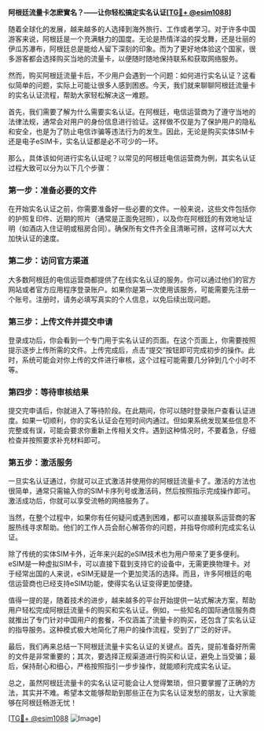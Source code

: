 **阿根廷流量卡怎麽實名？——让你轻松搞定实名认证[[TG💪+ @esim1088](https://t.me/s/esim1088)]**

随着全球化的发展，越来越多的人选择到海外旅行、工作或者学习。对于许多中国游客来说，阿根廷是一个充满魅力的国度。无论是热情洋溢的探戈舞，还是壮丽的伊瓜苏瀑布，阿根廷总是能给人留下深刻的印象。而为了更好地体验这个国家，很多游客都会选择购买当地的流量卡，以便随时随地保持联系和获取网络服务。

然而，购买阿根廷流量卡后，不少用户会遇到一个问题：如何进行实名认证？这看似简单的问题，实际上可能让很多人感到困惑。今天，我们就来聊聊阿根廷流量卡的实名认证流程，帮助大家轻松解决这一难题。

首先，我们需要了解为什么需要实名认证。在阿根廷，电信运营商为了遵守当地的法律法规，通常会对用户的身份信息进行验证。这样做不仅是为了保护用户的隐私和安全，也是为了防止电信诈骗等违法行为的发生。因此，无论是购买实体SIM卡还是电子eSIM卡，实名认证都是必不可少的一环。

那么，具体该如何进行实名认证呢？以常见的阿根廷电信运营商为例，其实名认证过程大致可以分为以下几个步骤：

### 第一步：准备必要的文件

在开始实名认证之前，你需要准备好一些必要的文件。一般来说，这些文件包括你的护照复印件、近期的照片（通常是正面免冠照），以及你在阿根廷的有效地址证明（如酒店入住证明或租房合同）。确保所有文件齐全且清晰可辨，这样可以大大加快认证的速度。

### 第二步：访问官方渠道

大多数阿根廷的电信运营商都提供了在线实名认证的服务。你可以通过他们的官方网站或者官方应用程序登录账户。如果你是第一次使用该服务，可能需要先注册一个账号。注册时，请务必填写真实的个人信息，以免后续出现问题。

### 第三步：上传文件并提交申请

登录成功后，你会看到一个专门用于实名认证的页面。在这个页面上，你需要按照提示逐步上传所需的文件。上传完成后，点击“提交”按钮即可完成初步的操作。此时，系统可能会对你上传的文件进行审核，这个过程可能需要几分钟到几个小时不等。

### 第四步：等待审核结果

提交完申请后，你就进入了等待阶段。在此期间，你可以随时登录账户查看认证进度。如果一切顺利，你的实名认证会在短时间内通过。但如果系统发现某些信息不完整或有误，可能会要求你重新上传相关文件。遇到这种情况时，不要着急，仔细检查并按照要求补充材料即可。

### 第五步：激活服务

一旦实名认证通过，你就可以正式激活并使用你的阿根廷流量卡了。激活的方法也很简单，通常只需输入你的SIM卡序列号或激活码，然后按照指示完成操作即可。激活成功后，你就可以享受流畅的网络服务了。

当然，在整个过程中，如果你有任何疑问或遇到困难，都可以直接联系运营商的客服热线寻求帮助。他们的工作人员会耐心解答你的问题，并指导你顺利完成实名认证。

除了传统的实体SIM卡外，近年来兴起的eSIM技术也为用户带来了更多便利。eSIM是一种虚拟SIM卡，可以直接下载到支持它的设备中，无需更换物理卡。对于经常出国的人来说，eSIM无疑是一个更加灵活的选择。而且，许多阿根廷的电信运营商也已经支持eSIM功能，使得实名认证变得更加便捷。

值得一提的是，随着技术的进步，越来越多的平台开始提供一站式解决方案，帮助用户轻松完成阿根廷流量卡的购买和实名认证。例如，一些知名的国际通信服务商就推出了专门针对中国用户的套餐，不仅涵盖了流量卡的购买，还包含了实名认证的指导服务。这种模式极大地简化了用户的操作流程，受到了广泛的好评。

最后，我们再来总结一下阿根廷流量卡实名认证的关键点。首先，提前准备好所需的文件是非常重要的；其次，要选择正规渠道进行购买和认证，避免上当受骗；最后，保持耐心和细心，严格按照指引一步步操作，就能顺利完成实名认证。

总之，虽然阿根廷流量卡的实名认证可能会让人觉得繁琐，但只要掌握了正确的方法，其实并不难。希望本文能够帮助到那些正在为实名认证发愁的朋友，让大家能够在阿根廷畅游无忧！

[[TG💪+ @esim1088](https://t.me/s/esim1088) ![Image](https://i.postimg.cc/4NQfJmqS/Snipaste-2025-05-13-00-14-12.png)]